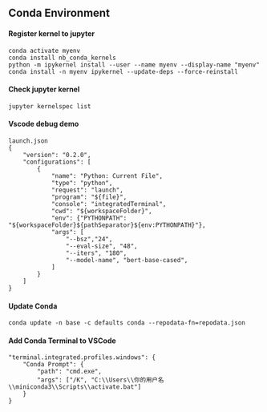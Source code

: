 ## Conda Environment

#### Register kernel to jupyter
```
conda activate myenv
conda install nb_conda_kernels
python -m ipykernel install --user --name myenv --display-name "myenv"
conda install -n myenv ipykernel --update-deps --force-reinstall
```

#### Check jupyter kernel
```
jupyter kernelspec list
```

#### Vscode debug demo
```
launch.json
{
    "version": "0.2.0",
    "configurations": [
        {
            "name": "Python: Current File",
            "type": "python",
            "request": "launch",
            "program": "${file}",
            "console": "integratedTerminal",
            "cwd": "${workspaceFolder}",
            "env": {"PYTHONPATH": "${workspaceFolder}${pathSeparator}${env:PYTHONPATH}"},
            "args": [
                "--bsz","24",
                "--eval-size", "48",
                "--iters", "180",
                "--model-name", "bert-base-cased",
            ]
        }
    ]
}
```

#### Update Conda
```
conda update -n base -c defaults conda --repodata-fn=repodata.json
```

#### Add Conda Terminal to VSCode
```
"terminal.integrated.profiles.windows": {
    "Conda Prompt": {
        "path": "cmd.exe",
        "args": ["/K", "C:\\Users\\你的用户名\\miniconda3\\Scripts\\activate.bat"]
    }
}
```
